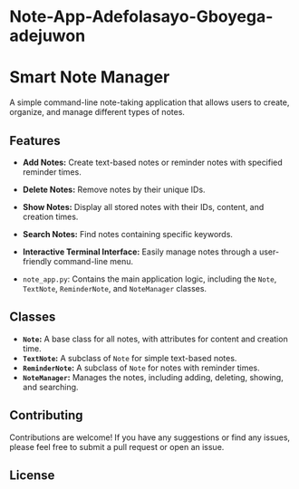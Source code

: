 # Note-App-Adefolasayo-Gboyega-adejuwon
# Smart Note Manager

A simple command-line note-taking application that allows users to create, organize, and manage different types of notes.

## Features

* **Add Notes:** Create text-based notes or reminder notes with specified reminder times.
* **Delete Notes:** Remove notes by their unique IDs.
* **Show Notes:** Display all stored notes with their IDs, content, and creation times.
* **Search Notes:** Find notes containing specific keywords.
* **Interactive Terminal Interface:** Easily manage notes through a user-friendly command-line menu.



* `note_app.py`: Contains the main application logic, including the `Note`, `TextNote`, `ReminderNote`, and `NoteManager` classes.

## Classes

* **`Note`:** A base class for all notes, with attributes for content and creation time.
* **`TextNote`:** A subclass of `Note` for simple text-based notes.
* **`ReminderNote`:** A subclass of `Note` for notes with reminder times.
* **`NoteManager`:** Manages the notes, including adding, deleting, showing, and searching.

## Contributing

Contributions are welcome! If you have any suggestions or find any issues, please feel free to submit a pull request or open an issue.

## License

